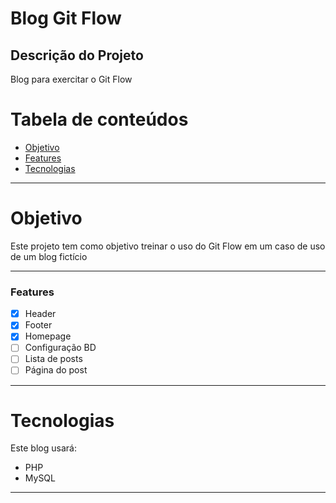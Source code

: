 # Blog Git Flow

## Descrição do Projeto
<p>Blog para exercitar o Git Flow</p>


Tabela de conteúdos
===============

<!--ts-->
* [Objetivo](#Objetivo)
* [Features](#Features)
* [Tecnologias](#Tecnologias)
<!--te-->
---

Objetivo
========

<p>Este projeto tem como objetivo treinar o uso do Git Flow em um caso de uso de um blog fictício</p>

---

### Features
- [x] Header
- [x] Footer
- [x] Homepage
- [ ] Configuração BD
- [ ] Lista de posts
- [ ] Página do post

---

Tecnologias
===========

<p>Este blog usará: </p>

<!-- ts -->
* PHP
* MySQL
<!-- te -->
---

